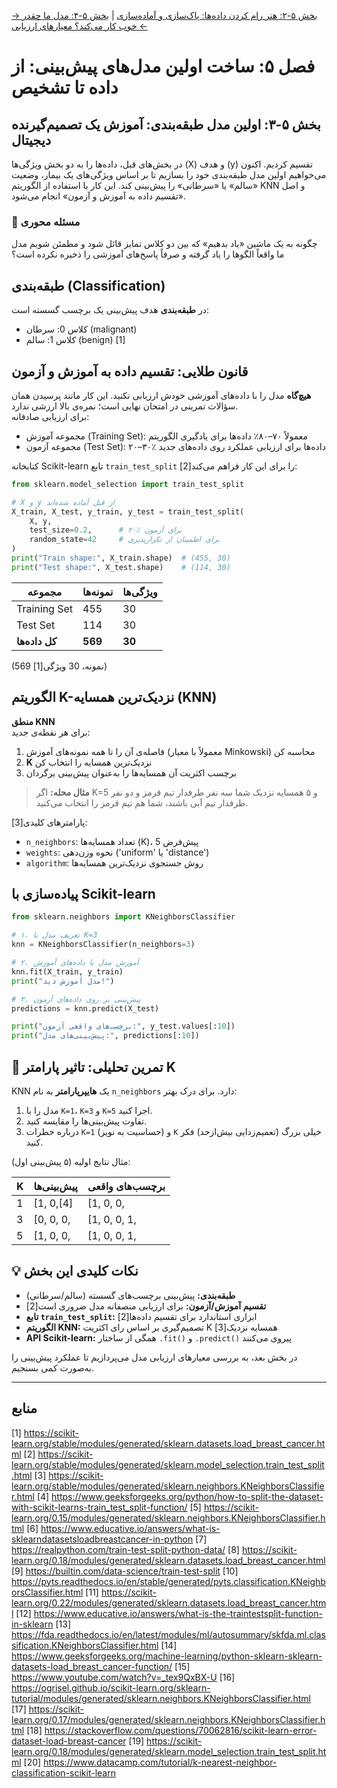 [→ بخش ۵-۲: هنر رام کردن داده‌ها: پاک‌سازی و آماده‌سازی](./02-art-of-data-wrangling.md) | [بخش ۵-۴: مدل ما چقدر خوب کار می‌کند؟ معیارهای ارزیابی ←](./04-model-evaluation-metrics.md)

# فصل ۵: ساخت اولین مدل‌های پیش‌بینی: از داده تا تشخیص

## بخش ۵-۳: اولین مدل طبقه‌بندی: آموزش یک تصمیم‌گیرنده دیجیتال

در بخش‌های قبل، داده‌ها را به دو بخش ویژگی‌ها (X) و هدف (y) تقسیم کردیم. اکنون می‌خواهیم اولین مدل طبقه‌بندی خود را بسازیم تا بر اساس ویژگی‌های یک بیمار، وضعیت «سالم» یا «سرطانی» را پیش‌بینی کند. این کار با استفاده از الگوریتم KNN و اصل «تقسیم داده به آموزش و آزمون» انجام می‌شود.

### 🎯 مسئله محوری

چگونه به یک ماشین «یاد بدهیم» که بین دو کلاس تمایز قائل شود و مطمئن شویم مدل ما واقعاً الگوها را یاد گرفته و صرفاً پاسخ‌های آموزشی را ذخیره نکرده است؟

## طبقه‌بندی (Classification)

در **طبقه‌بندی** هدف پیش‌بینی یک برچسب گسسته است:

- کلاس 0: سرطان (malignant)
- کلاس 1: سالم (benign) [1]

## قانون طلایی: تقسیم داده به آموزش و آزمون

**هیچ‌گاه** مدل را با داده‌های آموزشی خودش ارزیابی نکنید. این کار مانند پرسیدن همان سؤالات تمرینی در امتحان نهایی است؛ نمره‌ی بالا ارزشی ندارد.  
برای ارزیابی صادقانه:

- مجموعه آموزش (Training Set): معمولاً ۷۰–۸۰٪ داده‌ها برای یادگیری الگوریتم
- مجموعه آزمون (Test Set): ۲۰–۳۰٪ داده‌ها برای ارزیابی عملکرد روی داده‌های جدید

کتابخانه Scikit-learn تابع `train_test_split` را برای این کار فراهم می‌کند[2]:

```python
from sklearn.model_selection import train_test_split

# X و y از قبل آماده شده‌اند
X_train, X_test, y_train, y_test = train_test_split(
    X, y,
    test_size=0.2,      # ۲۰٪ برای آزمون
    random_state=42     # برای اطمینان از تکرارپذیری
)
print("Train shape:", X_train.shape)  # (455, 30)
print("Test shape:", X_test.shape)    # (114, 30)
```

| مجموعه         | نمونه‌ها | ویژگی‌ها |
| -------------- | -------- | -------- |
| Training Set   | 455      | 30       |
| Test Set       | 114      | 30       |
| **کل داده‌ها** | **569**  | **30**   |

(569 نمونه، 30 ویژگی[1])

## الگوریتم K-نزدیک‌ترین همسایه (KNN)

**منطق KNN**  
برای هر نقطه‌ی جدید:

1. فاصله‌ی آن را تا همه نمونه‌های آموزش (معمولاً با معیار Minkowski) محاسبه کن
2. **K** نزدیک‌ترین همسایه را انتخاب کن
3. برچسب اکثریت آن همسایه‌ها را به‌عنوان پیش‌بینی برگردان

> **مثال محله:** اگر K=5 و ۵ همسایه نزدیک شما سه نفر طرفدار تیم قرمز و دو نفر طرفدار تیم آبی باشند، شما هم تیم قرمز را انتخاب می‌کنید.

پارامترهای کلیدی[3]:

- `n_neighbors`: تعداد همسایه‌ها (K)، پیش‌فرض 5
- `weights`: نحوه وزن‌دهی ('uniform' یا 'distance')
- `algorithm`: روش جستجوی نزدیک‌ترین همسایه‌ها

## پیاده‌سازی با Scikit-learn

```python
from sklearn.neighbors import KNeighborsClassifier

# ۱. تعریف مدل با K=3
knn = KNeighborsClassifier(n_neighbors=3)

# ۲. آموزش مدل با داده‌های آموزش
knn.fit(X_train, y_train)
print("مدل آموزش دید!")

# ۳. پیش‌بینی بر روی داده‌های آزمون
predictions = knn.predict(X_test)

print("برچسب‌های واقعی آزمون:", y_test.values[:10])
print("پیش‌بینی‌های مدل:", predictions[:10])
```

## 🔬 تمرین تحلیلی: تاثیر پارامتر K

KNN یک **هایپرپارامتر** به نام `n_neighbors` دارد. برای درک بهتر:

1. مدل را با `K=1`، `K=3` و `K=5` اجرا کنید.
2. تفاوت پیش‌بینی‌ها را مقایسه کنید.
3. درباره خطرات `K=1` (حساسیت به نویز) و `K` خیلی بزرگ (تعمیم‌زدایی بیش‌ازحد) فکر کنید.

مثال نتایج اولیه (۵ پیش‌بینی اول):

| K   | پیش‌بینی‌ها | برچسب‌های واقعی |
| --- | ----------- | --------------- |
| 1   | [1, 0,[4]   | [1, 0, 0,       |
| 3   | [0, 0, 0,   | [1, 0, 0, 1,    |
| 5   | [1, 0, 0,   | [1, 0, 0, 1,    |

## 💡 نکات کلیدی این بخش

- **طبقه‌بندی:** پیش‌بینی برچسب‌های گسسته (سالم/سرطانی)
- **تقسیم آموزش/آزمون:** برای ارزیابی منصفانه مدل ضروری است[2]
- **تابع `train_test_split`:** ابزاری استاندارد برای تقسیم داده‌ها[2]
- **الگوریتم KNN:** تصمیم‌گیری بر اساس رای اکثریت K همسایه نزدیک[3]
- **API Scikit-learn:** همگی از ساختار `.fit()` و `.predict()` پیروی می‌کنند

در بخش بعد، به بررسی معیارهای ارزیابی مدل می‌پردازیم تا عملکرد پیش‌بینی را به‌صورت کمی بسنجیم.

---

## **منابع**

[1] https://scikit-learn.org/stable/modules/generated/sklearn.datasets.load_breast_cancer.html
[2] https://scikit-learn.org/stable/modules/generated/sklearn.model_selection.train_test_split.html
[3] https://scikit-learn.org/stable/modules/generated/sklearn.neighbors.KNeighborsClassifier.html
[4] https://www.geeksforgeeks.org/python/how-to-split-the-dataset-with-scikit-learns-train_test_split-function/
[5] https://scikit-learn.org/0.15/modules/generated/sklearn.neighbors.KNeighborsClassifier.html
[6] https://www.educative.io/answers/what-is-sklearndatasetsloadbreastcancer-in-python
[7] https://realpython.com/train-test-split-python-data/
[8] https://scikit-learn.org/0.18/modules/generated/sklearn.datasets.load_breast_cancer.html
[9] https://builtin.com/data-science/train-test-split
[10] https://pyts.readthedocs.io/en/stable/generated/pyts.classification.KNeighborsClassifier.html
[11] https://scikit-learn.org/0.22/modules/generated/sklearn.datasets.load_breast_cancer.html
[12] https://www.educative.io/answers/what-is-the-traintestsplit-function-in-sklearn
[13] https://fda.readthedocs.io/en/latest/modules/ml/autosummary/skfda.ml.classification.KNeighborsClassifier.html
[14] https://www.geeksforgeeks.org/machine-learning/python-sklearn-sklearn-datasets-load_breast_cancer-function/
[15] https://www.youtube.com/watch?v=_tex9QxBX-U
[16] https://ogrisel.github.io/scikit-learn.org/sklearn-tutorial/modules/generated/sklearn.neighbors.KNeighborsClassifier.html
[17] https://scikit-learn.org/0.17/modules/generated/sklearn.neighbors.KNeighborsClassifier.html
[18] https://stackoverflow.com/questions/70062816/scikit-learn-error-dataset-load-breast-cancer
[19] https://scikit-learn.org/0.18/modules/generated/sklearn.model_selection.train_test_split.html
[20] https://www.datacamp.com/tutorial/k-nearest-neighbor-classification-scikit-learn

